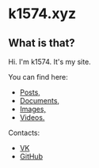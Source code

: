 k1574.xyz
=========

What is that?
-------------

Hi. I'm k1574. It's my site.

You can find here:

* [Posts,](msg)
* [Documents,](doc)
* [Images,](img)
* [Videos.](vid)

Contacts:
* [VK](https://vk.com/k1574)
* [GitHub](https://github.com/k1574)
